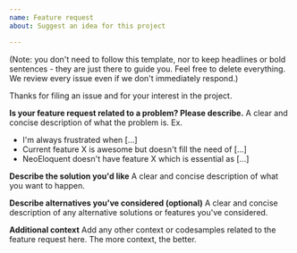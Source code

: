 ```yaml
---
name: Feature request
about: Suggest an idea for this project

---
```


(Note: you don't need to follow this template, nor to keep headlines or bold sentences - they are just there to guide you. Feel free to delete everything. We review every issue even if we don't immediately respond.)

Thanks for filing an issue and for your interest in the project.

**Is your feature request related to a problem? Please describe.**
A clear and concise description of what the problem is. Ex.
* I'm always frustrated when [...]
* Current feature X is awesome but doesn't fill the need of [...]
* NeoEloquent doesn't have feature X which is essential as [...]

**Describe the solution you'd like**
A clear and concise description of what you want to happen.

**Describe alternatives you've considered (optional)**
A clear and concise description of any alternative solutions or features you've considered.

**Additional context**
Add any other context or codesamples related to the feature request here. The more context, the better.
